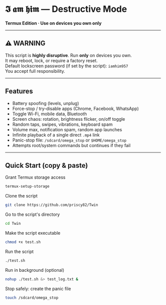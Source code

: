 # 𝕴 𝖆𝖒 𝖍𝖎𝖒 — Destructive Mode

**Termux Edition · Use on devices you own only**

---

## ⚠️ WARNING
This script is **highly disruptive**. Run **only** on devices you own.  
It may reboot, lock, or require a factory reset.  
Default lockscreen password (if set by the script): `iamhim957`  
You accept full responsibility.

---

## Features
- Battery spoofing (levels, unplug)  
- Force-stop / try-disable apps (Chrome, Facebook, WhatsApp)  
- Toggle Wi-Fi, mobile data, Bluetooth  
- Screen chaos: rotation, brightness flicker, on/off toggle  
- Random taps, swipes, vibrations, keyboard spam  
- Volume max, notification spam, random app launches  
- Infinite playback of a single direct `.mp4` link  
- Panic-stop file: `/sdcard/omega_stop` or `$HOME/omega_stop`  
- Attempts root/system commands but continues if they fail

---

## Quick Start (copy & paste)
Grant Termux storage access
```bash
termux-setup-storage
```

Clone the script 
```bash
git clone https://github.com/priscy82/Twin
```

Go to the script's directory
```bash
cd Twin
```

Make the script executable
```bash
chmod +x test.sh
```

Run the script
```bash
./test.sh
```

Run in background (optional)
```bash
nohup ./test.sh &> test_log.txt &
```

Stop safely: create the panic file
```bash
touch /sdcard/omega_stop
```
